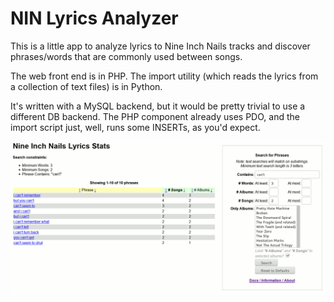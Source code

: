 NIN Lyrics Analyzer
===================

This is a little app to analyze lyrics to Nine Inch Nails tracks and
discover phrases/words that are commonly used between songs.

The web front end is in PHP.  The import utility (which reads the lyrics
from a collection of text files) is in Python.

It's written with a MySQL backend, but it would be pretty trivial to
use a different DB backend.  The PHP component already uses PDO, and the
import script just, well, runs some INSERTs, as you'd expect.

![Screenshot](screenshot.png)
